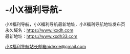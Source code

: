 # -小X福利导航-
小X福利导航，小X福利导航最新地址，小X福利导航地址发布页
</br>
永久域名：https://www.Ixxdh.com
</br>
最新地址：https://www.xxdh33.com</br>

小X福利导航站长邮箱nidexie@gmail.com</br>